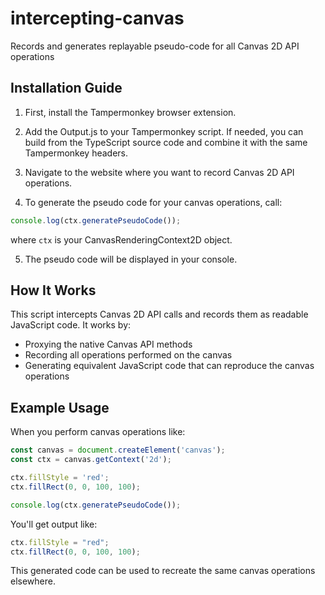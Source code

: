 # intercepting-canvas
Records and generates replayable pseudo-code for all Canvas 2D API operations

## Installation Guide

1. First, install the Tampermonkey browser extension.

2. Add the Output.js to your Tampermonkey script. If needed, you can build from the TypeScript source code and combine it with the same Tampermonkey headers.

3. Navigate to the website where you want to record Canvas 2D API operations.

4. To generate the pseudo code for your canvas operations, call:
```javascript
console.log(ctx.generatePseudoCode());
```
where `ctx` is your CanvasRenderingContext2D object.

5. The pseudo code will be displayed in your console.

## How It Works

This script intercepts Canvas 2D API calls and records them as readable JavaScript code. It works by:
- Proxying the native Canvas API methods
- Recording all operations performed on the canvas
- Generating equivalent JavaScript code that can reproduce the canvas operations

## Example Usage

When you perform canvas operations like:
```javascript
const canvas = document.createElement('canvas');
const ctx = canvas.getContext('2d');

ctx.fillStyle = 'red';
ctx.fillRect(0, 0, 100, 100);

console.log(ctx.generatePseudoCode());
```

You'll get output like:
```javascript
ctx.fillStyle = "red";
ctx.fillRect(0, 0, 100, 100);
```

This generated code can be used to recreate the same canvas operations elsewhere.
